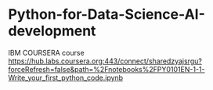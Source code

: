# Python-for-Data-Science-AI-development
IBM COURSERA course
https://hub.labs.coursera.org:443/connect/sharedzyajsrgu?forceRefresh=false&path=%2Fnotebooks%2FPY0101EN-1-1-Write_your_first_python_code.ipynb
